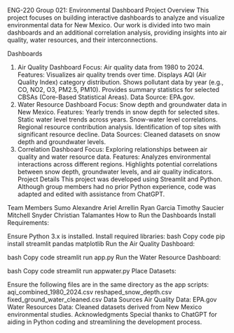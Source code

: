 ENG-220 Group 021: Environmental Dashboard Project
Overview
This project focuses on building interactive dashboards to analyze and visualize environmental data for New Mexico. Our work is divided into two main dashboards and an additional correlation analysis, providing insights into air quality, water resources, and their interconnections.

Dashboards
1. Air Quality Dashboard
Focus: Air quality data from 1980 to 2024.
Features:
Visualizes air quality trends over time.
Displays AQI (Air Quality Index) category distribution.
Shows pollutant data by year (e.g., CO, NO2, O3, PM2.5, PM10).
Provides summary statistics for selected CBSAs (Core-Based Statistical Areas).
Data Source: EPA.gov.
2. Water Resource Dashboard
Focus: Snow depth and groundwater data in New Mexico.
Features:
Yearly trends in snow depth for selected sites.
Static water level trends across years.
Snow-water level correlations.
Regional resource contribution analysis.
Identification of top sites with significant resource decline.
Data Sources: Cleaned datasets on snow depth and groundwater levels.
3. Correlation Dashboard
Focus: Exploring relationships between air quality and water resource data.
Features:
Analyzes environmental interactions across different regions.
Highlights potential correlations between snow depth, groundwater levels, and air quality indicators.
Project Details
This project was developed using Streamlit and Python. Although group members had no prior Python experience, code was adapted and edited with assistance from ChatGPT.

Team Members
Sumo Alexandre
Ariel Arrellin
Ryan Garcia
Timothy Saucier
Mitchell Snyder
Christian Talamantes
How to Run the Dashboards
Install Requirements:

Ensure Python 3.x is installed.
Install required libraries:
bash
Copy code
pip install streamlit pandas matplotlib
Run the Air Quality Dashboard:

bash
Copy code
streamlit run app.py
Run the Water Resource Dashboard:

bash
Copy code
streamlit run appwater.py
Place Datasets:

Ensure the following files are in the same directory as the app scripts:
aqi_combined_1980_2024.csv
reshaped_snow_depth.csv
fixed_ground_water_cleaned.csv
Data Sources
Air Quality Data: EPA.gov
Water Resources Data: Cleaned datasets derived from New Mexico environmental studies.
Acknowledgments
Special thanks to ChatGPT for aiding in Python coding and streamlining the development process.
